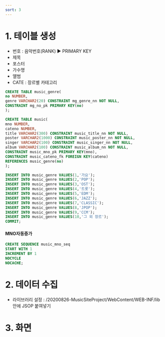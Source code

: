 ```yaml
---
sort: 3
---
```


# 1. 테이블 생성
- 번호 : 음악번호(RANK) ▶ PRIMARY KEY
- 제목
- 포스터
- 가수명
- 앨범
- CATE : 장르별 카테고리

```SQL
CREATE TABLE music_genre(
no NUMBER,
genre VARCHAR2(20) CONSTRAINT mg_genre_nn NOT NULL,
CONSTRAINT mg_no_pk PRIMARY KEY(no)
);
```

```SQL
CREATE TABLE music(
mno NUMBER,
cateno NUMBER,
title VARCHAR2(300) CONSTRAINT music_title_nn NOT NULL,
poster VARCHAR2(1000) CONSTRAINT music_poster_nn NOT NULL,
singer VARCHAR2(100) CONSTRAINT music_singer_nn NOT NULL,
album VARCHAR2(100) CONSTRAINT music_album_nn NOT NULL,
CONSTRAINT music_mno_pk PRIMARY KEY(mno),
CONSTRAINT music_cateno_fk FOREIGN KEY(cateno)
REFERENCES music_genre(no)
);
```

```sql
INSERT INTO music_genre VALUES(1,'가요');
INSERT INTO music_genre VALUES(2,'POP');
INSERT INTO music_genre VALUES(3,'OST');
INSERT INTO music_genre VALUES(4,'트롯');
INSERT INTO music_genre VALUES(5,'EDM');
INSERT INTO music_genre VALUES(6,'JAZZ');
INSERT INTO music_genre VALUES(7,'CLASSIC');
INSERT INTO music_genre VALUES(8,'JPOP');
INSERT INTO music_genre VALUES(9,'CCM');
INSERT INTO music_genre VALUES(10,'그 외 장르');
COMMIT;
```

#### MNO자동증가
```SQL
CREATE SEQUENCE music_mno_seq
START WITH 1
INCREMENT BY 1
NOCYCLE
NOCACHE;
```

# 2. 데이터 수집
- 라이브러리 설정 : /20200826-MusicSiteProject/WebContent/WEB-INF/lib 안에 JSOP 붙여넣기



# 3. 화면
